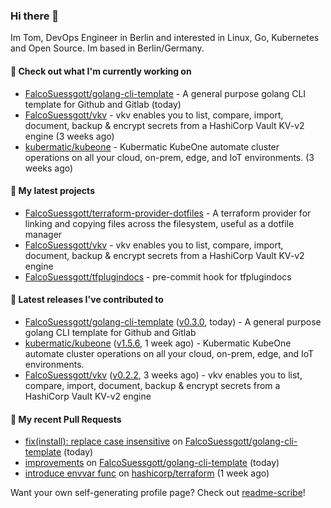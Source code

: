 ### Hi there 👋

Im Tom, DevOps Engineer in Berlin and interested in Linux, Go, Kubernetes and Open Source.
Im based in Berlin/Germany.

#### 👷 Check out what I'm currently working on

- [FalcoSuessgott/golang-cli-template](https://github.com/FalcoSuessgott/golang-cli-template) - A general purpose golang CLI  template for Github and Gitlab (today)
- [FalcoSuessgott/vkv](https://github.com/FalcoSuessgott/vkv) - vkv enables you to list, compare, import, document, backup &amp; encrypt secrets from a HashiCorp Vault KV-v2 engine (3 weeks ago)
- [kubermatic/kubeone](https://github.com/kubermatic/kubeone) - Kubermatic KubeOne automate cluster operations on all your cloud, on-prem, edge, and IoT environments.   (3 weeks ago)

#### 🌱 My latest projects

- [FalcoSuessgott/terraform-provider-dotfiles](https://github.com/FalcoSuessgott/terraform-provider-dotfiles) - A terraform provider for linking and copying files across the filesystem, useful as a dotfile manager
- [FalcoSuessgott/vkv](https://github.com/FalcoSuessgott/vkv) - vkv enables you to list, compare, import, document, backup &amp; encrypt secrets from a HashiCorp Vault KV-v2 engine
- [FalcoSuessgott/tfplugindocs](https://github.com/FalcoSuessgott/tfplugindocs) - pre-commit hook for tfplugindocs

#### 🔭 Latest releases I've contributed to

- [FalcoSuessgott/golang-cli-template](https://github.com/FalcoSuessgott/golang-cli-template) ([v0.3.0](https://github.com/FalcoSuessgott/golang-cli-template/releases/tag/v0.3.0), today) - A general purpose golang CLI  template for Github and Gitlab
- [kubermatic/kubeone](https://github.com/kubermatic/kubeone) ([v1.5.6](https://github.com/kubermatic/kubeone/releases/tag/v1.5.6), 1 week ago) - Kubermatic KubeOne automate cluster operations on all your cloud, on-prem, edge, and IoT environments.  
- [FalcoSuessgott/vkv](https://github.com/FalcoSuessgott/vkv) ([v0.2.2](https://github.com/FalcoSuessgott/vkv/releases/tag/v0.2.2), 3 weeks ago) - vkv enables you to list, compare, import, document, backup &amp; encrypt secrets from a HashiCorp Vault KV-v2 engine

#### 🔨 My recent Pull Requests

- [fix(install): replace case insensitive](https://github.com/FalcoSuessgott/golang-cli-template/pull/27) on [FalcoSuessgott/golang-cli-template](https://github.com/FalcoSuessgott/golang-cli-template) (today)
- [improvements](https://github.com/FalcoSuessgott/golang-cli-template/pull/26) on [FalcoSuessgott/golang-cli-template](https://github.com/FalcoSuessgott/golang-cli-template) (today)
- [introduce envvar func](https://github.com/hashicorp/terraform/pull/32561) on [hashicorp/terraform](https://github.com/hashicorp/terraform) (1 week ago)

Want your own self-generating profile page? Check out [readme-scribe](https://github.com/muesli/readme-scribe)!